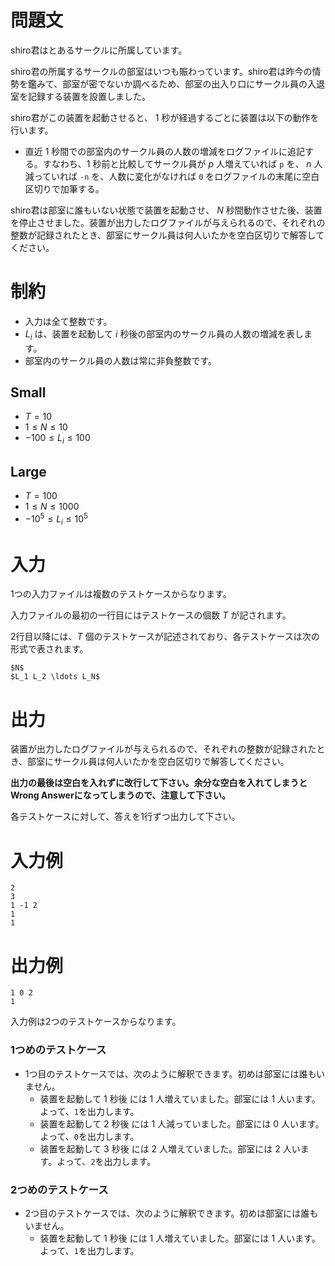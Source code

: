 # 問題文

shiro君はとあるサークルに所属しています。

shiro君の所属するサークルの部室はいつも賑わっています。shiro君は昨今の情勢を鑑みて、部室が密でないか調べるため、部室の出入り口にサークル員の入退室を記録する装置を設置しました。

shiro君がこの装置を起動させると、 1 秒が経過するごとに装置は以下の動作を行います。

- 直近 1 秒間での部室内のサークル員の人数の増減をログファイルに追記する。すなわち、1 秒前と比較してサークル員が $p$ 人増えていれば `p` を、 $n$ 人減っていれば `-n` を、人数に変化がなければ `0` をログファイルの末尾に空白区切りで加筆する。

shiro君は部室に誰もいない状態で装置を起動させ、 $N$ 秒間動作させた後、装置を停止させました。装置が出力したログファイルが与えられるので、それぞれの整数が記録されたとき、部室にサークル員は何人いたかを空白区切りで解答してください。

# 制約

- 入力は全て整数です。
- $L_i$ は、装置を起動して $i$ 秒後の部室内のサークル員の人数の増減を表します。
- 部室内のサークル員の人数は常に非負整数です。 

## Small

- $T=10$
- $1 \leq N \leq 10$
- $-100 \leq L_i \leq 100$

## Large

- $T=100$
- $1 \leq N \leq 1000$
- $-10^5 \leq L_i \leq 10^5$

# 入力

1つの入力ファイルは複数のテストケースからなります。

入力ファイルの最初の一行目にはテストケースの個数 $T$ が記されます。

2行目以降には、$T$ 個のテストケースが記述されており、各テストケースは次の形式で表されます。

```
$N$
$L_1 L_2 \ldots L_N$
```

# 出力
装置が出力したログファイルが与えられるので、それぞれの整数が記録されたとき、部室にサークル員は何人いたかを空白区切りで解答してください。

**出力の最後は空白を入れずに改行して下さい。余分な空白を入れてしまうとWrong Answerになってしまうので、注意して下さい。**

各テストケースに対して、答えを1行ずつ出力して下さい。

# 入力例

```
2
3
1 -1 2
1
1
```

# 出力例
```
1 0 2
1
```

入力例は2つのテストケースからなります。

### 1つめのテストケース

- 1つ目のテストケースでは、次のように解釈できます。初めは部室には誰もいません。
    - 装置を起動して 1 秒後 には 1 人増えていました。部室には 1 人います。よって、`1`を出力します。
    - 装置を起動して 2 秒後 には 1 人減っていました。部室には 0 人います。よって、`0`を出力します。
    - 装置を起動して 3 秒後 には 2 人増えていました。部室には 2 人います。よって、`2`を出力します。

### 2つめのテストケース

- 2つ目のテストケースでは、次のように解釈できます。初めは部室には誰もいません。
    - 装置を起動して 1 秒後 には 1 人増えていました。部室には 1 人います。よって、`1`を出力します。
